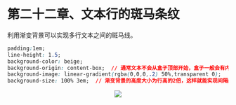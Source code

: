 # 第二十二章、文本行的斑马条纹

利用渐变背景可以实现多行文本之间的斑马线。

```css
padding:1em;
line-height: 1.5;
background-color: beige; 
background-origin: content-box;  // 通常文本不会从盒子顶部开始，盒子一般会有内边距，所以将背景定义为对齐到内容盒子。
background-image: linear-gradient(rgba(0,0,0,.2) 50%,transparent 0);
background-size: 100% 3em;  // 渐变背景的高度大小为行高的2倍，这样就能实现间隔条纹的斑马线对齐文本。
```

<div align=center><img src="/note/images/css-secret/22/1.png"></div>  
